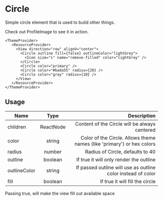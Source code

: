 <!--
This is an auto-generated markdown.
You can change it in "src/atoms/Circle.tsx" and run build:docs to update this file.
-->

# Circle

Simple circle element that is used to build other things.

Check out ProfileImage to see it in action.

```example
<ThemeProvider>
   <ResourceProvider>
     <View direction="row" alignV="center">
       <Circle outline fill={false} outlineColor="lightGrey">
         <Icon size="s" name="remove-filled" color="lightGrey" />
       </Circle>
       <Circle color="primary" />
       <Circle color="#bada55" radius={20} />
       <Circle color="gray" radius={10} />
     </View>
   </ResourceProvider>
</ThemeProvider>
```

## Usage

| Name         |   Type    |                                                            Description |
| ------------ | :-------: | ---------------------------------------------------------------------: |
| children     | ReactNode |                          Content of the Circle will be always centered |
| color        |  string   | Color of the Circle. Allows theme names (like 'primary') or hex colors |
| radius       |  number   |                                       Radius of Circle, defaults to 40 |
| outline      |  boolean  |                                If true it will only render the outline |
| outlineColor |  string   |           If passed outline will use as outline color instead of color |
| fill         |  boolean  |                                        If true it will fill the circle |

Passing true, will make the view fill out available space
